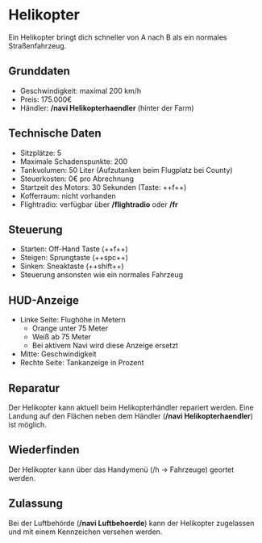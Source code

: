 # Helikopter

Ein Helikopter bringt dich schneller von A nach B als ein normales Straßenfahrzeug.

## Grunddaten

- Geschwindigkeit: maximal 200 km/h  
- Preis: 175.000€  
- Händler: **/navi Helikopterhaendler** (hinter der Farm)

## Technische Daten

- Sitzplätze: 5 
- Maximale Schadenspunkte: 200  
- Tankvolumen: 50 Liter (Aufzutanken beim Flugplatz bei County)  
- Steuerkosten: 0€ pro Abrechnung  
- Startzeit des Motors: 30 Sekunden (Taste: ++f++)  
- Kofferraum: nicht vorhanden  
- Flightradio: verfügbar über **/flightradio** oder **/fr**

## Steuerung

- Starten: Off-Hand Taste (++f++)  
- Steigen: Sprungtaste (++spc++)  
- Sinken: Sneaktaste (++shift++)  
- Steuerung ansonsten wie ein normales Fahrzeug

## HUD-Anzeige

- Linke Seite: Flughöhe in Metern  
  - Orange unter 75 Meter  
  - Weiß ab 75 Meter  
  - Bei aktivem Navi wird diese Anzeige ersetzt  
- Mitte: Geschwindigkeit  
- Rechte Seite: Tankanzeige in Prozent

## Reparatur

Der Helikopter kann aktuell beim Helikopterhändler repariert werden. Eine Landung auf den Flächen neben dem Händler (**/navi Helikopterhaendler**) ist möglich.

## Wiederfinden

Der Helikopter kann über das Handymenü (/h → Fahrzeuge) geortet werden.

## Zulassung

Bei der Luftbehörde (**/navi Luftbehoerde**) kann der Helikopter zugelassen und mit einem Kennzeichen versehen werden.

